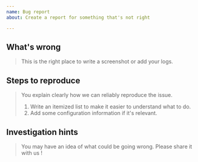 ```yaml
---
name: Bug report
about: Create a report for something that's not right

---
```


## What's wrong

> This is the right place to write a screenshot or add your logs.

## Steps to reproduce

> You explain clearly how we can reliably reproduce the issue.
>
> 1. Write an itemized list to make it easier to understand what to do.
> 2. Add some configuration information if it's relevant.

## Investigation hints

> You may have an idea of what could be going wrong. Please share it with us !